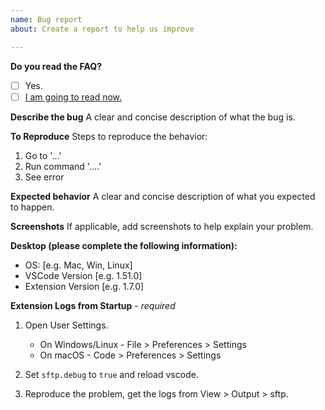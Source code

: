 ```yaml
---
name: Bug report
about: Create a report to help us improve

---
```


**Do you read the FAQ?**
- [ ] Yes.
- [ ] [I am going to read now.](https://github.com/Natizyskunk/vscode-sftp/blob/master/FAQ.md)

**Describe the bug**
A clear and concise description of what the bug is.

**To Reproduce**
Steps to reproduce the behavior:
1. Go to '...'
2. Run command '....'
3. See error

**Expected behavior**
A clear and concise description of what you expected to happen.

**Screenshots**
If applicable, add screenshots to help explain your problem.

**Desktop (please complete the following information):**
 - OS: [e.g. Mac, Win, Linux]
 - VSCode Version [e.g. 1.51.0]
 - Extension Version [e.g. 1.7.0]

**Extension Logs from Startup** - *required*
  1.  Open User Settings.

      * On Windows/Linux - File > Preferences > Settings
      * On macOS - Code > Preferences > Settings
  2. Set `sftp.debug` to `true` and reload vscode.
  3. Reproduce the problem, get the logs from View > Output > sftp.
